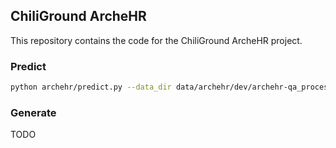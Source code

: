 ## ChiliGround ArcheHR

This repository contains the code for the ChiliGround ArcheHR project.

### Predict

```bash
python archehr/predict.py --data_dir data/archehr/dev/archehr-qa_processed.json --model LLMModel
```


### Generate

TODO

